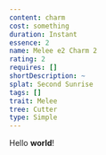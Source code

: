 ```yaml
---
content: charm
cost: something
duration: Instant
essence: 2
name: Melee e2 Charm 2
rating: 2
requires: []
shortDescription: ~
splat: Second Sunrise
tags: []
trait: Melee
tree: Cutter
type: Simple
---
```


Hello **world**!
